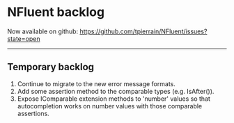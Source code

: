 NFluent backlog
===============

Now available on github: https://github.com/tpierrain/NFluent/issues?state=open

- - -

Temporary backlog
-------
1. Continue to migrate to the new error message formats.
1. Add some assertion method to the comparable types (e.g. IsAfter()).
1. Expose IComparable extension methods to 'number' values so that autocompletion works on number values with those comparable assertions.

